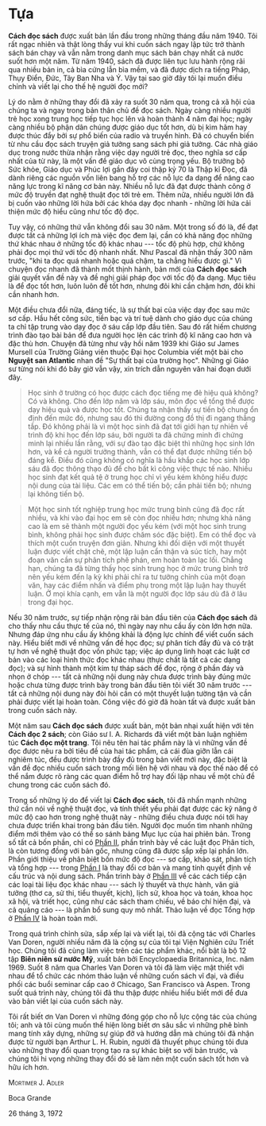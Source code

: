 
# Tựa

**Cách đọc sách** được xuất bản lần đầu trong những tháng đầu năm 1940. Tôi rất
ngạc nhiên và thật lòng thấy vui khi cuốn sách ngay lập tức trở thành sách
bán chạy và vẫn nằm trong danh mục sách bán chạy nhất cả nước suốt hơn một năm.
Từ năm 1940, sách đã được liên tục lưu hành rộng rãi qua nhiều bản in, cả bìa
cứng lẫn bìa mềm, và đã được dịch ra tiếng Pháp, Thụy Điển, Đức, Tây Ban Nha và
Ý. Vậy tại sao giờ đây tôi lại muốn điều chỉnh và viết lại cho thế hệ người đọc
mới?

Lý do nằm ở những thay đổi đã xảy ra suốt 30 năm qua, trong cả xã hội của 
chúng ta và ngay trong bản thân chủ đề đọc sách. Ngày càng nhiều người
trẻ học xong trung học tiếp tục học lên và hoàn thành 4 năm đại học; ngày càng
nhiều bộ phận dân chúng được giáo dục tốt hơn, dù bị kìm hãm hay được thúc đẩy bởi
sự phổ biến của radio và truyền hình. Đã có chuyển biến từ nhu cầu đọc sách truyện
giả tưởng sang sách phi giả tưởng. Các nhà giáo dục trong nước thừa nhận rằng
việc dạy người trẻ đọc, theo nghĩa sơ cấp nhất của từ này, là một vấn đề giáo dục
vô cùng trọng yếu. Bộ trưởng bộ Sức khỏe, Giáo dục và Phúc lợi gần đây coi 
thập kỷ 70 là Thập kỉ Đọc, đã dành riêng các nguồn vốn liên bang hỗ trợ các
nỗ lực đa dạng để nâng cao năng lực trong kĩ năng cơ bản này. Nhiều nỗ lực
đã đạt được thành công ở mức độ truyền đạt nghệ thuật đọc tới trẻ em. Thêm nữa,
nhiều người lớn đã bị cuốn vào những lời hứa bởi các khóa dạy đọc nhanh - những
lời hứa cải thiện mức độ hiểu cũng như tốc độ đọc.

Tuy vậy, có những thứ vẫn không đổi sau 30 năm. Một trong số đó là, để đạt được
tất cả những lợi ích mà việc đọc đem lại, cần có khả năng đọc những
thứ khác nhau ở những tốc độ khác nhau --- tốc độ phù hợp, chứ không phải đọc
mọi thứ với tốc độ nhanh nhất. Như Pascal đã nhận thấy 300 năm trước, "khi ta
đọc quá nhanh hoặc quá chậm, ta chẳng hiểu được gì." Vì chuyện đọc nhanh đã
thành mốt thịnh hành, bản mới của **Cách đọc sách** giải quyết vấn đề này và đề
nghị giải pháp đọc với tốc độ đa dạng. Mục tiêu là để đọc tốt hơn, luôn luôn
để tốt hơn, nhưng đôi khi cần chậm hơn, đôi khi cần nhanh hơn.

Một điều chưa đổi nữa, đáng tiếc, là sự thất bại của việc dạy đọc sau mức sơ cấp.
Hầu hết công sức, tiền bạc và trí tuệ dành cho giáo dục của chúng ta chỉ tập trung
vào dạy đọc ở sáu cấp lớp đầu tiên. Sau đó rất hiếm chương trình đào tạo bài bản
để đưa người học lên các trình độ kĩ năng cao hơn và đặc thù hơn. Chuyện đã từng
như vậy hồi năm 1939 khi Giáo sư James Mursell của Trường Giảng viên thuộc Đại học
Columbia viết một bài cho **Nguyệt san Atlantic** nhan đề "Sự thất bại của trường học".
Những gì Giáo sư từng nói khi đó bây giờ vẫn vậy, xin trích dẫn nguyên văn hai
đoạn dưới đây.

  > Học sinh ở trường có học được cách đọc tiếng mẹ đẻ hiệu quả không?
  Có và không. Cho đến lớp năm và lớp sáu, môn đọc về tổng thể được dạy hiệu
  quả và được học tốt. Chúng ta nhận thấy sự tiến bộ chung ổn định đến mức đó,
  nhưng sau đó thì đường cong đồ thị đi ngang thẳng tắp. Đó không phải là vì một
  học sinh đã đạt tới giới hạn tự nhiên về trình độ khi học đến lớp sáu, bởi
  người ta đã chứng minh đi chứng minh lại nhiều lần rằng, với sự đào tạo
  đặc biệt thì những học sinh lớn hơn, và kể cả người trưởng thành, vẫn có thể
  đạt được những tiến bộ đáng kể. Điều đó cũng không có nghĩa là hầu khắp
  các học sinh lớp sáu đã đọc thông thạo đủ để cho bất kì công việc thực tế nào.
  Nhiều học sinh đạt kết quả tệ ở trung học chỉ vì yếu kém không hiểu được nội
  dung của tài liệu. Các em có thể tiến bộ; cần phải tiến bộ; nhưng lại không
  tiến bộ.

  > Một học sinh tốt nghiệp trung học mức trung bình cũng đã đọc rất nhiều,
  và khi vào đại học em sẽ còn đọc nhiều hơn; nhưng khả năng cao là em sẽ
  thành một người đọc yếu kém (với một học sinh trung bình, không
  phải học sinh được chăm sóc đặc biệt). Em có thể đọc và thích một cuốn truyện
  đơn giản. Nhưng khi đối diện với một thuyết luận được viết chặt chẽ, một lập
  luận cẩn thận và súc tích, hay một đoạn văn cần sự phân tích phê phán, em 
  hoàn toàn lạc lối. Chẳng hạn, chúng ta đã từng thấy học sinh trung học ở mức
  trung bình trở nên yếu kém đến lạ kỳ khi phải chỉ ra tư tưởng chỉnh của một 
  đoạn văn, hay các điểm nhấn và điểm phụ trong một lập luận hay thuyết luận. 
  Ở mọi khía cạnh, em vẫn là một người đọc lớp sáu dù đã ở lâu trong đại học.

Nếu 30 năm trước, sự tiếp nhận rộng rãi bản đầu tiên của **Cách đọc sách**
đã cho thấy nhu cầu thực tế của nó, thì ngày nay nhu cầu ấy còn lớn hơn nữa.
Nhưng đáp ứng nhu cầu ấy không khải là động lực chính để viết cuốn sách này.
Hiểu biết mới về những vấn đề học đọc; sự phân tích đầy đủ và có trật tự hơn
về nghệ thuật đọc vốn phức tạp; việc áp dụng linh hoạt các luật cơ bản vào các 
loại hình thức đọc khác nhau (thực chất là tất cả các dạng đọc); và sự hình thành
một kim tự tháp sách để đọc, rộng ở phần đáy và nhọn ở chóp --- tất cả những
nội dung này chưa được trình bày đúng mức hoặc chưa từng được trình bày
trong bản đầu tiên tôi viết 30 năm trước --- tất cả những nội dung này đòi hỏi
cần có một thuyết luận tường tận và cần phải được viết lại hoàn toàn. Công việc
đó giờ đã hoàn tất và được xuất bản trong cuốn sách này.

Một năm sau **Cách đọc sách** được xuất bản, một bản nhại xuất hiện với tên
**Cách đọc 2 sách**; còn Giáo sư I. A. Richards đã viết một bản luận nghiêm túc
**Cách đọc một trang**. Tôi nêu tên hai tác phẩm này là vì những vấn đề đọc được
nêu ra bởi tiêu đề của hai tác phẩm, cả cái đùa giỡn lẫn cái nghiêm túc, đều
được trình bày đầy đủ trong bản viết mới này, đặc biệt là vấn đề đọc nhiều cuốn
sách trong mối liên hệ với nhau và đọc thế nào để có thể nắm được rõ ràng 
các quan điểm hỗ trợ hay đối lập nhau về một chủ đề chung trong các cuốn sách đó. 

Trong số những lý do để viết lại **Cách đọc sách**, tôi đã nhấn mạnh những thứ
cần nói về nghệ thuật đọc, và tính thiết yếu phải đạt được các kỹ năng ở 
mức độ cao hơn trong nghệ thuật này - những điều chưa được nói tới hay chưa 
được triển khai trong bản đầu tiên. Người đọc muốn tìm nhanh những điểm mới thêm
vào có thể so sánh bảng Mục lục của hai phiên bản. Trong số tất cả bốn phần,
chỉ có [Phần II](part2/part2.md), phần trình bày về các luật đọc Phân tích, là còn 
tương đồng với bản gốc, nhưng cũng đã được sắp xếp lại phần lớn. Phần giới thiệu 
về phân biệt bốn mức độ đọc --- sơ cấp, khảo sát, phân tích và tổng hợp --- trong 
[Phần I](part1/part1.md) là thay đổi cơ bản và mang tính quyết định về cấu trúc và 
nội dung sách. Phần trình bày ở [Phần III](part3/part3.md) về các cách tiếp cận các loại 
tài liệu đọc khác nhau --- sách lý thuyết và thực hành, văn giả tưởng (thơ ca, 
sử thi, tiểu thuyết, kịch), lịch sử, khoa học và toán, khoa học xã hội, và 
triết học, cũng như các sách tham chiếu, về báo chí hiện đại, và cả quảng cáo 
--- là phần bổ sung quy mô nhất. Thảo luận về đọc Tổng hợp ở [Phần IV](part4/part4.md)
là hoàn toàn mới.

Trong quá trình chỉnh sửa, sắp xếp lại và viết lại, tôi đã cộng tác với Charles
Van Doren, người nhiều năm đã là cộng sự của tôi tại Viện Nghiên cứu Triết học.
Chúng tôi đã cùng làm việc trên các tác phẩm khác, nổi bật là bộ 12 tập 
**Biên niên sử nước Mỹ**, xuất bản bởi Encyclopaedia Britannica, Inc. năm 1969. 
Suốt 8 năm qua Charles Van Doren và tôi đã làm việc mật thiết với nhau để
tổ chức các nhóm thảo luận về những cuốn sách vĩ đại, và điều phối các buổi seminar
cấp cao ở Chicago, San Francisco và Aspen. Trong suốt quá trình này, chúng tôi
đã thu thập được nhiều hiểu biết mới để đưa vào bản viết lại của cuốn sách này.

Tôi rất biết ơn Van Doren vì những đóng góp cho nỗ lực cộng tác của chúng tôi;
anh và tôi cùng muốn thể hiện lòng biết ơn sâu sắc vì những phê bình mang tính
xây dựng, những sự giúp đỡ và hướng dẫn mà chúng tôi đã nhận được từ người bạn
Arthur L. H. Rubin, người đã thuyết phục chúng tôi đưa vào những thay đổi 
quan trọng tạo ra sự khác biệt so với bản trước, và chúng tôi hi vọng những 
thay đổi đó sẽ làm nên một cuốn sách tốt hơn và hữu ích hơn.

<span style="font-variant:small-caps;">Mortimer J. Adler</span>

Boca Grande

26 tháng 3, 1972



